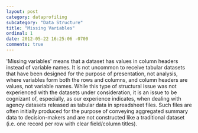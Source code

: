 ```yaml
---
layout: post
category: dataprofiling
subcategory: "Data Structure"
title: "Missing Variables"
ordinal: 1
date: 2012-05-22 16:25:06 -0700
comments: true
---
```

'Missing variables' means that a dataset has values in column headers instead of variable names.
It is not uncommon to receive tabular datasets that have been designed for the purpose of presentation, not analysis, where variables form both the rows and columns, and column headers are values, not variable names. While this type of structural issue was not experienced with the datasets under consideration, it is an issue to be cognizant of, especially, as our experience indicates, when dealing with agency datasets released as tabular data in spreadsheet files. Such files are often initially produced for the purpose of conveying aggregated summary data to decision-makers and are not constructed like a traditional dataset (i.e. one record per row with clear field/column titles).
